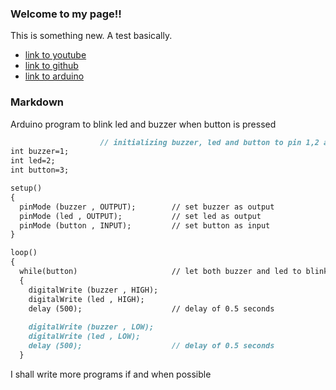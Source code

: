 ### Welcome to my page!!

This is something new. A test basically.

* [link to youtube](www.youtube.com)
* [link to github](www.github.com)
* [link to arduino](www.arduino.cc)

### Markdown

Arduino program to blink led and buzzer when button is pressed

```markdown
                    // initializing buzzer, led and button to pin 1,2 and 3 respectively.
int buzzer=1;    
int led=2;
int button=3;

setup()
{
  pinMode (buzzer , OUTPUT);        // set buzzer as output
  pinMode (led , OUTPUT);           // set led as output
  pinMode (button , INPUT);         // set button as input
}

loop()
{
  while(button)                     // let both buzzer and led to blink with a interval of 0.5 seconds when the button is pressed
  {                                               
    digitalWrite (buzzer , HIGH);                   
    digitalWrite (led , HIGH);
    delay (500);                    // delay of 0.5 seconds
    
    digitalWrite (buzzer , LOW);
    digitalWrite (led , LOW);
    delay (500);                    // delay of 0.5 seconds
  }

```

I shall write more programs if and when possible


